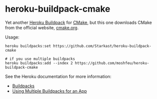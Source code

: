 # heroku-buildpack-cmake

Yet another [Heroku Buildpack][Buildpacks] for [CMake](https://cmake.org/), but this one downloads CMake from the official website, [cmake.org](https://cmake.org/download/).

Usage:

    heroku buildpacks:set https://github.com/Starkast/heroku-buildpack-cmake
    
    # if you use multiple buildpacks
    heroku buildpacks:add --index 2 https://github.com/moshfeu/heroku-buildpack-cmake

See the Heroku documentation for more information:

* [Buildpacks]
* [Using Multiple Buildpacks for an App](https://devcenter.heroku.com/articles/using-multiple-buildpacks-for-an-app)

[Buildpacks]: https://devcenter.heroku.com/articles/buildpacks
